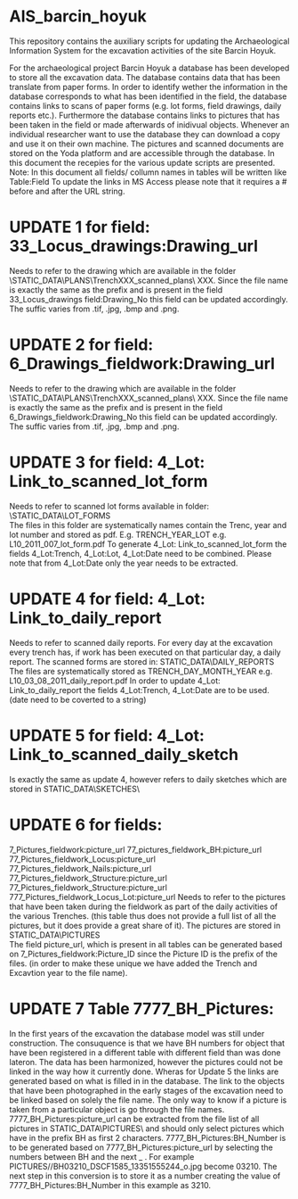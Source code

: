 # AIS_barcin_hoyuk
This repository contains the auxiliary scripts for updating the Archaeological Information System for the excavation activities of the site Barcin Hoyuk. 

For the archaeological project Barcin Hoyuk a database has been developed to store all the excavation data. The database contains data that has been translate from paper forms. In order to identify wether the information in the database corresponds to what has been identified in the field, the database contains links to scans of paper forms (e.g. lot forms, field drawings, daily reports etc.). Furthermore the database contains links to pictures that has been taken in the field or made afterwards of inidivual objects.
Whenever an individual researcher want to use the database they can download a copy and use it on their own machine. The pictures and scanned documents are stored on the Yoda platform and are accessible through the database.
In this document the recepies for the various update scripts are presented.
Note: In this document all fields/ collumn names in tables will be written like Table:Field
To update the links in MS Access please note that it requires a # before and after the URL string.

# UPDATE 1 for field: 33_Locus_drawings:Drawing_url
Needs to refer to the drawing which are available in the folder \STATIC_DATA\PLANS\TrenchXXX_scanned_plans\ XXX. Since the file name is exactly the same as the prefix and is present in the field 33_Locus_drawings field:Drawing_No this field can be updated accordingly. The suffic varies from .tif, .jpg, .bmp and .png.

# UPDATE 2 for field: 6_Drawings_fieldwork:Drawing_url
Needs to refer to the drawing which are available in the folder \STATIC_DATA\PLANS\TrenchXXX_scanned_plans\ XXX. Since the file name is exactly the same as the prefix and is present in the field 6_Drawings_fieldwork:Drawing_No this field can be updated accordingly. The suffic varies from .tif, .jpg, .bmp and .png.

# UPDATE 3 for field: 	4_Lot: Link_to_scanned_lot_form  
Needs to refer to scanned lot forms available in folder: \STATIC_DATA\LOT_FORMS\
The files in this folder are systematically names contain the Trenc, year and lot number and stored as pdf. E.g. TRENCH_YEAR_LOT e.g. L10_2011_007_lot_form.pdf
To generate 4_Lot: Link_to_scanned_lot_form  the fields  4_Lot:Trench, 4_Lot:Lot, 4_Lot:Date need to be combined. Please note that from 4_Lot:Date only the year needs to be extracted.

# UPDATE 4 for field:	4_Lot: Link_to_daily_report 
Needs to refer to scanned daily reports. For every day at the excavation every trench has, if work has been executed on that particular day, a daily report. The scanned forms are stored in:
STATIC_DATA\DAILY_REPORTS\
The files are systematically stored as TRENCH_DAY_MONTH_YEAR e.g. L10_03_08_2011_daily_report.pdf
In order to update 4_Lot: Link_to_daily_report the fields 4_Lot:Trench, 4_Lot:Date are to be used. (date need to be coverted to a string)

# UPDATE 5 for field: 4_Lot: Link_to_scanned_daily_sketch 
Is exactly the same as update 4, however refers to daily sketches which are stored in STATIC_DATA\SKETCHES\

# UPDATE 6 for fields: 
7_Pictures_fieldwork:picture_url
77_pictures_fieldwork_BH:picture_url
77_Pictures_fieldwork_Locus:picture_url
77_Pictures_fieldwork_Nails:picture_url
77_Pictures_fieldwork_Structure:picture_url
77_Pictures_fieldwork_Structure:picture_url
777_Pictures_fieldwork_Locus_Lot:picture_url
Needs to refer to the pictures that have been taken during the fieldwork as part of the daily activities of the various Trenches. (this table thus does not provide a full list of all the pictures, but it does provide a great share of it). 
The pictures are stored in STATIC_DATA\PICTURES\
The field picture_url, which is present in all tables can be generated based on 7_Pictures_fieldwork:Picture_ID since the Picture ID is the prefix of the files. (in order to make these unique we have added the Trench and Excavtion year to the file name).

# UPDATE 7 Table 7777_BH_Pictures:
In the first years of the excavation the database model was still under construction. The consuquence is that we have BH numbers for object that have been registered in a different table with different field than was done lateron. The data has been harmonized, however the pictures could not be linked in the way how it currently done. 
Wheras for Update 5 the links are generated based on what is filled in in the database. The link to the objects that have been photographed in the early stages of the excavation need to be linked based on solely the file name. The only way to know if a picture is taken from a particular object is go through the file names. 
7777_BH_Pictures:picture_url can be extracted from the file list of all pictures in STATIC_DATA\PICTURES\ and should only select pictures which have in the prefix BH as first 2 characters.
7777_BH_Pictures:BH_Number is to be generated based on 7777_BH_Pictures:picture_url by selecting the numbers between BH and the next _ . For example PICTURES//BH03210_DSCF1585_13351555244_o.jpg become 03210. The next step in this conversion is to store it as a number creating the value of 7777_BH_Pictures:BH_Number in this example as 3210. 


